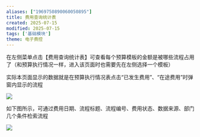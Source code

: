 ```yaml
---
aliases: ["1969750890060050895"]
title: 费用查询统计表
created: 2025-07-15
modified: 2025-07-15
tags: ['基础模块']
theme: 电子费控
---
```


在左侧菜单点击【费用查询统计表】可查看每个预算模板的金额是被哪些流程占用了（和预算执行情况一样，进入该页面时也需要先在左侧选择一个模板）

实际本页面显示的数据就是在预算执行情况表点击“已发生费用”、“在途费用”时弹窗内显示的流程

![](67db96cb7b9eb2a424ee91dfbbafdd75.jpg)

如下图所示，可通过费用日期、流程标题、流程编号、费用状态、数据来源、部门几个条件检索流程

![](38a5c75c5e5e3730f935d01c01764546.jpg)